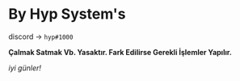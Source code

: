# By Hyp System's

discord -> ```hyp#1000```

**Çalmak Satmak Vb. Yasaktır. Fark Edilirse Gerekli İşlemler Yapılır.**

*iyi günler!*

